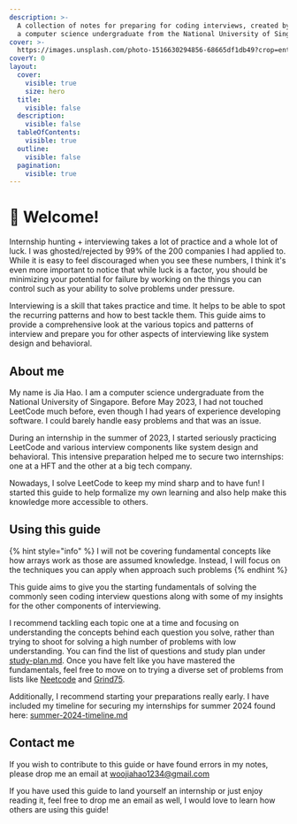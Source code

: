 ```yaml
---
description: >-
  A collection of notes for preparing for coding interviews, created by Jia Hao,
  a computer science undergraduate from the National University of Singapore.
cover: >-
  https://images.unsplash.com/photo-1516630294856-68665df1db49?crop=entropy&cs=srgb&fm=jpg&ixid=M3wxOTcwMjR8MHwxfHNlYXJjaHw1fHxvc2xvfGVufDB8fHx8MTcwMzM5Mzg5N3ww&ixlib=rb-4.0.3&q=85
coverY: 0
layout:
  cover:
    visible: true
    size: hero
  title:
    visible: false
  description:
    visible: false
  tableOfContents:
    visible: true
  outline:
    visible: false
  pagination:
    visible: true
---
```


# 🍕 Welcome!

Internship hunting + interviewing takes a lot of practice and a whole lot of luck. I was ghosted/rejected by 99% of the 200 companies I had applied to. While it is easy to feel discouraged when you see these numbers, I think it's even more important to notice that while luck is a factor, you should be minimizing your potential for failure by working on the things you can control such as your ability to solve problems under pressure.

Interviewing is a skill that takes practice and time. It helps to be able to spot the recurring patterns and how to best tackle them. This guide aims to provide a comprehensive look at the various topics and patterns of interview and prepare you for other aspects of interviewing like system design and behavioral.

## About me

My name is Jia Hao. I am a computer science undergraduate from the National University of Singapore. Before May 2023, I had not touched LeetCode much before, even though I had years of experience developing software. I could barely handle easy problems and that was an issue.

During an internship in the summer of 2023, I started seriously practicing LeetCode and various interview components like system design and behavioral. This intensive preparation helped me to secure two internships: one at a HFT and the other at a big tech company.

Nowadays, I solve LeetCode to keep my mind sharp and to have fun! I started this guide to help formalize my own learning and also help make this knowledge more accessible to others.

## Using this guide

{% hint style="info" %}
I will not be covering fundamental concepts like how arrays work as those are assumed knowledge. Instead, I will focus on the techniques you can apply when approach such problems
{% endhint %}

This guide aims to give you the starting fundamentals of solving the commonly seen coding interview questions along with some of my insights for the other components of interviewing.

I recommend tackling each topic one at a time and focusing on understanding the concepts behind each question you solve, rather than trying to shoot for solving a high number of problems with low understanding. You can find the list of questions and study plan under [study-plan.md](getting-started/study-plan.md "mention"). Once you have felt like you have mastered the fundamentals, feel free to move on to trying a diverse set of problems from lists like [Neetcode](https://neetcode.io/roadmap) and [Grind75](https://www.techinterviewhandbook.org/grind75).

Additionally, I recommend starting your preparations really early. I have included my timeline for securing my internships for summer 2024 found here: [summer-2024-timeline.md](getting-started/summer-2024-timeline.md "mention")

## Contact me

If you wish to contribute to this guide or have found errors in my notes, please drop me an email at [woojiahao1234@gmail.com](https://app.gitbook.com/u/A29BzUgaylTV9UTRyyI4AQixRNz1)&#x20;

If you have used this guide to land yourself an internship or just enjoy reading it, feel free to drop me an email as well, I would love to learn how others are using this guide!
